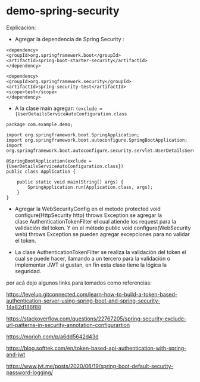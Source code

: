 # demo-spring-security

Explicación: 

- Agregar la dependencia de Spring Security : 

```
<dependency>
<groupId>org.springframework.boot</groupId>
<artifactId>spring-boot-starter-security</artifactId>
</dependency>

<dependency>
<groupId>org.springframework.security</groupId>
<artifactId>spring-security-test</artifactId>
<scope>test</scope>
</dependency>
```

- A la clase main agregar: ```(exclude = {UserDetailsServiceAutoConfiguration.class```
```
package com.example.demo;

import org.springframework.boot.SpringApplication;
import org.springframework.boot.autoconfigure.SpringBootApplication;
import org.springframework.boot.autoconfigure.security.servlet.UserDetailsServiceAutoConfiguration;

@SpringBootApplication(exclude = {UserDetailsServiceAutoConfiguration.class})
public class Application {

	public static void main(String[] args) {
		SpringApplication.run(Application.class, args);
	}
}
```

- Agregar la WebSecurityConfig en el metodo protected void configure(HttpSecurity http) throws Exception se agregar la clase AuthenticationTokenFilter el cual atiende los request para la validación del token. Y en el método public void configure(WebSecurity web) throws Exception se pueden agregar excepciones para no validar el token.

- La clase AuthenticationTokenFilter se realiza la validación del token el cual se puede hacer, llamando a un tercero para la validación o implementar JWT si gustan, en fin esta clase tiene la lógica la seguridad.



por acá dejo algunos links para tomados como referencias: 

https://levelup.gitconnected.com/learn-how-to-build-a-token-based-authentication-server-using-spring-boot-and-spring-security-14a82d186f88

https://stackoverflow.com/questions/22767205/spring-security-exclude-url-patterns-in-security-annotation-configurartion

https://morioh.com/p/a6dd5642d43d

https://blog.softtek.com/en/token-based-api-authentication-with-spring-and-jwt

https://www.jvt.me/posts/2020/06/19/spring-boot-default-security-password-logging/
